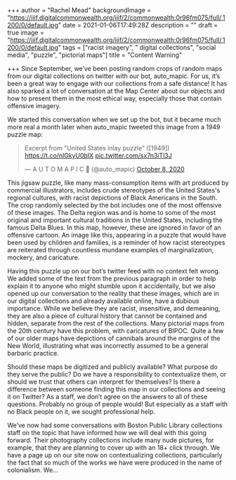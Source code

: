 +++
author = "Rachel Mead"
backgroundImage = "https://iiif.digitalcommonwealth.org/iiif/2/commonwealth:0r96fm075/full/,1200/0/default.jpg"
date = 2021-01-06T17:49:28Z
description = ""
draft = true
image = "https://iiif.digitalcommonwealth.org/iiif/2/commonwealth:0r96fm075/full/,1200/0/default.jpg"
tags = ["racist imagery", " digital collections", "social media", "puzzle", "pictorial maps"]
title = "Content Warning"

+++
Since September, we’ve been posting random crops of random maps from our digital collections on twitter with our bot, auto_mapic. For us, it’s been a great way to engage with our collections from a safe distance! It has also sparked a lot of conversation at the Map Center about our objects and how to present them in the most ethical way, especially those that contain offensive imagery.

We started this conversation when we set up the bot, but it became much more real a month later when auto_mapic tweeted this image from a 1949 puzzle map:

<blockquote class="twitter-tweet"><p lang="en" dir="ltr">Excerpt from &quot;United States inlay puzzle&quot; ([1949]) <a href="https://t.co/nlGkyU0bIX">https://t.co/nlGkyU0bIX</a> <a href="https://t.co/sx7n3iTl3J">pic.twitter.com/sx7n3iTl3J</a></p>&mdash; A U T O M A P I C 🤖 (@auto_mapic) <a href="https://twitter.com/auto_mapic/status/1314197117007802368?ref_src=twsrc%5Etfw">October 8, 2020</a></blockquote> <script async src="https://platform.twitter.com/widgets.js" charset="utf-8"></script>

This jigsaw puzzle, like many mass-consumption items with art produced by commercial illustrators, includes crude stereotypes of the United States's regional cultures, with racist depictions of Black Americans in the South. The crop randomly selected by the bot includes one of the most offensive of these images. The Delta region was and is home to some of the most original and important cultural traditions in the United States, including the famous Delta Blues. In this map, however, these are ignored in favor of an offensive cartoon. An image like this, appearing in a puzzle that would have been used by children and families, is a reminder of how racist stereotypes are reiterated through countless mundane examples of marginalization, mockery, and caricature.

Having this puzzle up on our bot’s twitter feed with no context felt wrong. We added some of the text from the previous paragraph in order to help explain it to anyone who might stumble upon it accidentally, but we also opened up our conversation to the reality that these images, which are in our digital collections and already available online, have a dubious importance. While we believe they are racist, insensitive, and demeaning, they are also a piece of cultural history that cannot be contained and hidden, separate from the rest of the collections. Many pictorial maps from the 20th century have this problem, with caricatures of BIPOC. Quite a few of our older maps have depictions of cannibals around the margins of the New World, illustrating what was incorrectly assumed to be a general barbaric practice.

Should these maps be digitized and publicly available? What purpose do they serve the public? Do we have a responsibility to contextualize them, or should we trust that others can interpret for themselves? Is there a difference between someone finding this map in our collections and seeing it on Twitter? As a staff, we don’t agree on the answers to all of these questions. Probably no group of people would! But especially as a staff with no Black people on it, we sought professional help.

We’ve now had some conversations with Boston Public Library collections staff on the topic that have informed how we will deal with this going forward. Their photography collections include many nude pictures, for example, that they are planning to cover up with an 18+ click through. We have a page up on our site now on contextualizing collections, particularly the fact that so much of the works we have were produced in the name of colonialism. We…